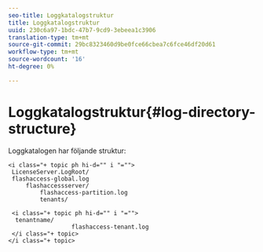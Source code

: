```yaml
---
seo-title: Loggkatalogstruktur
title: Loggkatalogstruktur
uuid: 230c6a97-1bdc-47b7-9cd9-3ebeea1c3906
translation-type: tm+mt
source-git-commit: 29bc8323460d9be0fce66cbea7c6fce46df20d61
workflow-type: tm+mt
source-wordcount: '16'
ht-degree: 0%

---
```



# Loggkatalogstruktur{#log-directory-structure}

Loggkatalogen har följande struktur:

```
<i class="+ topic ph hi-d="" i "="">
 LicenseServer.LogRoot/ 
 flashaccess-global.log 
     flashaccessserver/ 
         flashaccess-partition.log 
         tenants/ 
             
 <i class="+ topic ph hi-d="" i "="">
  tenantname/ 
                  flashaccess-tenant.log
 </i class="+ topic>
</i class="+ topic>
```

